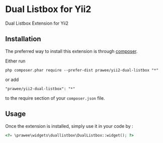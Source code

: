 Dual Listbox for Yii2 
======================
Dual Listbox Extension for Yii2 

Installation
------------

The preferred way to install this extension is through [composer](http://getcomposer.org/download/).

Either run

```
php composer.phar require --prefer-dist prawee/yii2-dual-listbox "*"
```

or add

```
"prawee/yii2-dual-listbox": "*"
```

to the require section of your `composer.json` file.


Usage
-----

Once the extension is installed, simply use it in your code by  :

```php
<?= \prawee\widgets\duallistbox\DualListbox::widget(); ?>

```